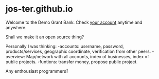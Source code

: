 # jos-ter.github.io
Welcome to the Demo Grant Bank.
Check [your account](https://jos-ter.github.io "Demo Grant Bank") anytime and anywhere.


Shall we make it an open source thing?


Personally I was thinking:
-accounts: username, password, products/services, geographic coordinate, verification from other peers.
-overview: Map/network with all accounts, index of businesses, index of public projects.
-funtions: transfer money, propose public project.

Any enthousiast programmers?
